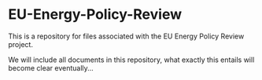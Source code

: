 # EU-Energy-Policy-Review
This is a repository for files associated with the EU Energy Policy Review project.

We will include all documents in this repository, what exactly this entails will become clear eventually...